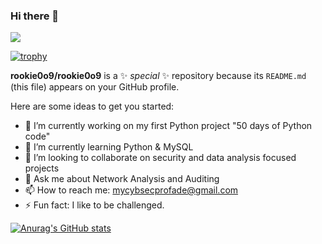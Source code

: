 ### Hi there 👋

![](https://komarev.com/ghpvc/?username=rookie0o9)

[![trophy](https://github-profile-trophy.vercel.app/?username=rookie0o9&theme=onedark)](https://github.com/rookie0o9/github-profile-trophy)


**rookie0o9/rookie0o9** is a ✨ _special_ ✨ repository because its `README.md` (this file) appears on your GitHub profile.

Here are some ideas to get you started:

- 🔭 I’m currently working on my first Python project "50 days of Python code"
- 🌱 I’m currently learning Python & MySQL 
- 👯 I’m looking to collaborate on security and data analysis focused projects
- 💬 Ask me about Network Analysis and Auditing
- 📫 How to reach me: mycybsecprofade@gmail.com
- ⚡ Fun fact: I like to be challenged.


[![Anurag's GitHub stats](https://github-readme-stats.vercel.app/api?username=rookie0o9)](https://github.com/rookie0o9/github-readme-stats)
